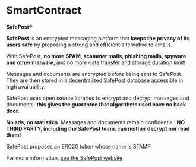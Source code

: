 # SmartContract
 
<strong>SafePost&reg;</strong>

 

<strong>SafePost</strong> is an encrypted messaging platform that <strong>keeps the privacy of its users safe</strong> by proposing a strong and efficient alternative to emails.

 

With SafePost, <strong>no more SPAM, scammer mails, phishing mails, spyware and other malware, </strong> and no more data transfer and storage duration limit!

 

Messages and documents are encrypted before being sent to SafePost. They are then stored in a decentralized SafePost database accessible in high availability.

 

SafePost uses open source libraries to encrypt and decrypt messages and documents: <strong>this gives the guarantee that algorithms used have no back door.</strong>

 

<strong>No ads, no statistics.</strong> Messages and documents remain confidential: <strong>NO THIRD PARTY, including the SafePost team, can neither decrypt nor read them!</strong>

 

SafePost proposes an ERC20 token whose name is STAMP.

 

For more information, <a href="https://safepost.com">see the SafePost website</a>
